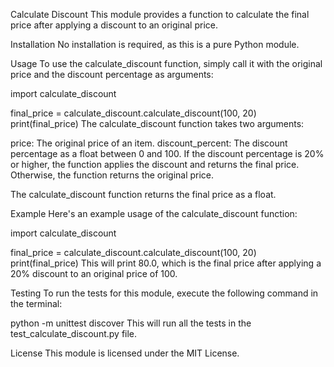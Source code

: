 Calculate Discount
This module provides a function to calculate the final price after applying a discount to an original price.

Installation
No installation is required, as this is a pure Python module.

Usage
To use the calculate_discount function, simply call it with the original price and the discount percentage as arguments:


import calculate_discount

final_price = calculate_discount.calculate_discount(100, 20)
print(final_price)
The calculate_discount function takes two arguments:

price: The original price of an item.
discount_percent: The discount percentage as a float between 0 and 100.
If the discount percentage is 20% or higher, the function applies the discount and returns the final price. Otherwise, the function returns the original price.

The calculate_discount function returns the final price as a float.

Example
Here's an example usage of the calculate_discount function:


import calculate_discount

final_price = calculate_discount.calculate_discount(100, 20)
print(final_price)
This will print 80.0, which is the final price after applying a 20% discount to an original price of 100.

Testing
To run the tests for this module, execute the following command in the terminal:


python -m unittest discover
This will run all the tests in the test_calculate_discount.py file.



License
This module is licensed under the MIT License.
